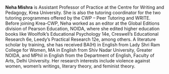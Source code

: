<b>Neha Mishra</b> is Assistant Professor of Practice at the Centre for Writing and Pedagogy, Krea University. She is also the tutoring coordinator for the two tutoring programmes offered by the CWP – Peer Tutoring and WRITE. Before joining Krea-CWP, Neha worked as an editor at the Global Editions division of Pearson Education, NOIDA, where she edited higher education books like Woolfolk’s Educational Psychology 14e, Creswell’s Educational Research 6e, Leedy’s Practical Research 12e, among others. A literature scholar by training, she has received BA(H) in English from Lady Shri Ram College for Women, MA in English from Shiv Nadar University, Greater NOIDA, and MPhil in English from the Department of English, Faculty of Arts, Delhi University. Her research interests include violence against women, women’s writings, literary theory, and feminist theory. 
